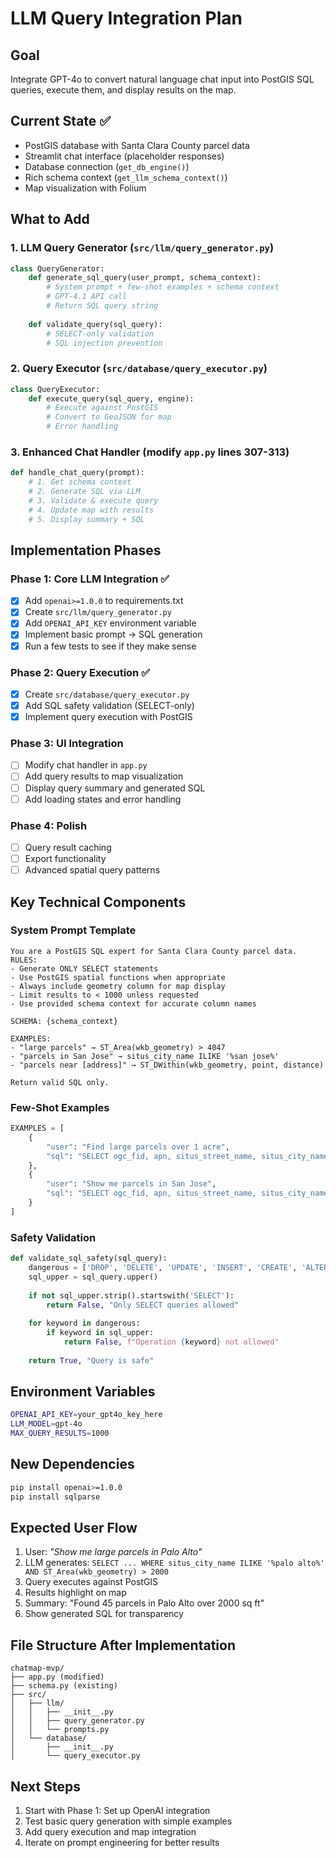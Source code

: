 # LLM Query Integration Plan

## Goal

Integrate GPT-4o to convert natural language chat input into PostGIS SQL queries, execute them, and display results on the map.

## Current State ✅

- PostGIS database with Santa Clara County parcel data
- Streamlit chat interface (placeholder responses)
- Database connection (`get_db_engine()`)
- Rich schema context (`get_llm_schema_context()`)
- Map visualization with Folium

## What to Add

### 1. LLM Query Generator (`src/llm/query_generator.py`)

```python
class QueryGenerator:
    def generate_sql_query(user_prompt, schema_context):
        # System prompt + few-shot examples + schema context
        # GPT-4.1 API call
        # Return SQL query string
    
    def validate_query(sql_query):
        # SELECT-only validation
        # SQL injection prevention
```

### 2. Query Executor (`src/database/query_executor.py`)

```python
class QueryExecutor:
    def execute_query(sql_query, engine):
        # Execute against PostGIS
        # Convert to GeoJSON for map
        # Error handling
```

### 3. Enhanced Chat Handler (modify `app.py` lines 307-313)

```python
def handle_chat_query(prompt):
    # 1. Get schema context
    # 2. Generate SQL via LLM
    # 3. Validate & execute query  
    # 4. Update map with results
    # 5. Display summary + SQL
```

## Implementation Phases

### Phase 1: Core LLM Integration ✅

- [x] Add `openai>=1.0.0` to requirements.txt
- [x] Create `src/llm/query_generator.py`
- [x] Add `OPENAI_API_KEY` environment variable
- [x] Implement basic prompt → SQL generation
- [x] Run a few tests to see if they make sense

### Phase 2: Query Execution ✅

- [x] Create `src/database/query_executor.py`
- [x] Add SQL safety validation (SELECT-only)
- [x] Implement query execution with PostGIS

### Phase 3: UI Integration

- [ ] Modify chat handler in `app.py`
- [ ] Add query results to map visualization
- [ ] Display query summary and generated SQL
- [ ] Add loading states and error handling

### Phase 4: Polish

- [ ] Query result caching
- [ ] Export functionality
- [ ] Advanced spatial query patterns

## Key Technical Components

### System Prompt Template

```text
You are a PostGIS SQL expert for Santa Clara County parcel data.
RULES:
- Generate ONLY SELECT statements
- Use PostGIS spatial functions when appropriate  
- Always include geometry column for map display
- Limit results to < 1000 unless requested
- Use provided schema context for accurate column names

SCHEMA: {schema_context}

EXAMPLES:
- "large parcels" → ST_Area(wkb_geometry) > 4047
- "parcels in San Jose" → situs_city_name ILIKE '%san jose%'
- "parcels near [address]" → ST_DWithin(wkb_geometry, point, distance)

Return valid SQL only.
```

### Few-Shot Examples

```python
EXAMPLES = [
    {
        "user": "Find large parcels over 1 acre",
        "sql": "SELECT ogc_fid, apn, situs_street_name, situs_city_name, ST_AsGeoJSON(wkb_geometry) as geometry FROM parcels WHERE ST_Area(wkb_geometry) > 4047 LIMIT 500"
    },
    {
        "user": "Show me parcels in San Jose", 
        "sql": "SELECT ogc_fid, apn, situs_street_name, situs_city_name, ST_AsGeoJSON(wkb_geometry) as geometry FROM parcels WHERE situs_city_name ILIKE '%san jose%' LIMIT 500"
    }
]
```

### Safety Validation

```python
def validate_sql_safety(sql_query):
    dangerous = ['DROP', 'DELETE', 'UPDATE', 'INSERT', 'CREATE', 'ALTER']
    sql_upper = sql_query.upper()
    
    if not sql_upper.strip().startswith('SELECT'):
        return False, "Only SELECT queries allowed"
    
    for keyword in dangerous:
        if keyword in sql_upper:
            return False, f"Operation {keyword} not allowed"
    
    return True, "Query is safe"
```

## Environment Variables

```bash
OPENAI_API_KEY=your_gpt4o_key_here
LLM_MODEL=gpt-4o
MAX_QUERY_RESULTS=1000
```

## New Dependencies

```bash
pip install openai>=1.0.0
pip install sqlparse
```

## Expected User Flow

1. User: *"Show me large parcels in Palo Alto"*
2. LLM generates: `SELECT ... WHERE situs_city_name ILIKE '%palo alto%' AND ST_Area(wkb_geometry) > 2000`
3. Query executes against PostGIS
4. Results highlight on map
5. Summary: "Found 45 parcels in Palo Alto over 2000 sq ft"
6. Show generated SQL for transparency

## File Structure After Implementation

```text
chatmap-mvp/
├── app.py (modified)
├── schema.py (existing)
├── src/
│   ├── llm/
│   │   ├── __init__.py
│   │   ├── query_generator.py
│   │   └── prompts.py
│   └── database/
│       ├── __init__.py
│       └── query_executor.py
```

## Next Steps

1. Start with Phase 1: Set up OpenAI integration
2. Test basic query generation with simple examples
3. Add query execution and map integration
4. Iterate on prompt engineering for better results
